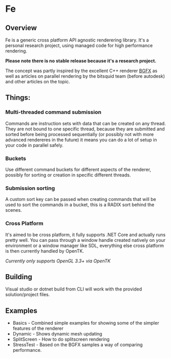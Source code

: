 Fe
==

Overview
--------

Fe is a generic cross platform API agnostic renderering library.
It's a personal research project, using managed code for high performance rendering.

**Please note there is no stable release because it's a research project.**

The concept was partly inspired by the excellent C++ renderer [BGFX](https://github.com/bkaradzic/bgfx) as well as articles on parallel rendering by the bitsquid team (before autodesk) and other articles on the topic.

## Things:

### Multi-threaded command submission
Commands are instruction sets with data that can be created on any thread.
They are not bound to one specific thread, because they are submitted and sorted before being processed sequentially (or possibly not with more advanced rendereres in the future) it means you can do a lot of setup in your code in parallel safely.

### Buckets
Use different command buckets for different aspects of the renderer, possibly for sorting or creation in specific different threads.

### Submission sorting
A custom sort key can be passed when creating commands that will be used to sort the commands in a bucket, this is a RADIX sort behind the scenes.

### Cross Platform
It's aimed to be cross platform, it fully supports .NET Core and actually runs pretty well.
You can pass through a window handle created natively on your environment or a window manager like SDL, everything else cross platform is then currently handled by OpenTK.

*Currently only supports OpenGL 3.3+ via OpenTK*

## Building

Visual studio or dotnet build from CLI will work with the provided solution/project files.

## Examples

* Basics - Combined simple examples for showing some of the simpler features of the renderer
* Dynamic - Shows dynamic mesh updating
* SplitScreen - How to do splitscreen rendering
* StressTest - Based on the BGFX samples a way of comparing performance.